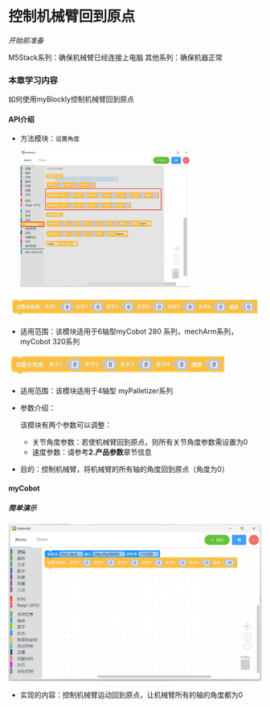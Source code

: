 # 控制机械臂回到原点

<i>开始前准备</i>

M5Stack系列：确保机械臂已经连接上电脑
其他系列：确保机器正常

### 本章学习内容

如何使用myBlockly控制机械臂回到原点

#### API介绍

* 方法模块：`设置角度`

  <img src="../../../../resources\3-FunctionsAndApplications\6.developmentGuide\myBlocklyAndUlFlow\myblocklyTutorials\backtoorgin/回到原点1.jpg" style="zoom:33%;" />

<img src="../../../../resources\3-FunctionsAndApplications\6.developmentGuide\myBlocklyAndUlFlow\myblocklyTutorials\backtoorgin/回到原点2.jpg" style="zoom: 50%;" />

* 适用范围：该模块适用于6轴型myCobot 280 系列，mechArm系列，myCobot 320系列

<img src="../../../../resources\3-FunctionsAndApplications\6.developmentGuide\myBlocklyAndUlFlow\myblocklyTutorials\backtoorgin/回到原点3.jpg" style="zoom: 50%;" />

* 适用范围：该模块适用于4轴型 myPalletizer系列

* 参数介绍：

  该模块有两个参数可以调整：

  * 关节角度参数：若使机械臂回到原点，则所有关节角度参数需设置为0
  * 速度参数：请参考**2.产品参数**章节信息

* 目的：控制机械臂，将机械臂的所有轴的角度回到原点（角度为0）

#### myCobot

##### 简单演示

<img src="../../../../resources\3-FunctionsAndApplications\6.developmentGuide\myBlocklyAndUlFlow\myblocklyTutorials\backtoorgin/回到原点demo1.jpg" style="zoom: 50%;" />


* 实现的内容：控制机械臂运动回到原点，让机械臂所有的轴的角度都为0

